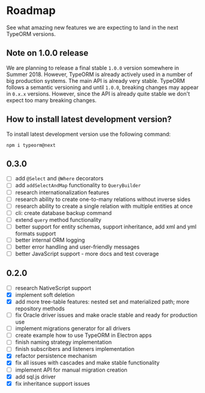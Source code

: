 # Roadmap

See what amazing new features we are expecting to land in the next TypeORM versions.

## Note on 1.0.0 release

We are planning to release a final stable `1.0.0` version somewhere in Summer 2018.
However, TypeORM is already actively used in a number of big production systems.
The main API is already very stable.
TypeORM follows a semantic versioning and until `1.0.0`, breaking changes may appear in `0.x.x` versions.
However, since the API is already quite stable we don't expect too many breaking changes.

## How to install latest development version?

To install latest development version use the following command:

```
npm i typeorm@next
```

## 0.3.0

- [ ] add `@Select` and `@Where` decorators
- [ ] add `addSelectAndMap` functionality to `QueryBuilder`
- [ ] research internationalization features
- [ ] research ability to create one-to-many relations without inverse sides
- [ ] research ability to create a single relation with multiple entities at once
- [ ] cli: create database backup command
- [ ] extend `query` method functionality
- [ ] better support for entity schemas, support inheritance, add xml and yml formats support
- [ ] better internal ORM logging
- [ ] better error handling and user-friendly messages
- [ ] better JavaScript support - more docs and test coverage

## 0.2.0

- [ ] research NativeScript support
- [x] implement soft deletion
- [x] add more tree-table features: nested set and materialized path; more repository methods
- [ ] fix Oracle driver issues and make oracle stable and ready for production use
- [ ] implement migrations generator for all drivers
- [ ] create example how to use TypeORM in Electron apps
- [ ] finish naming strategy implementation
- [ ] finish subscribers and listeners implementation
- [x] refactor persistence mechanism
- [x] fix all issues with cascades and make stable functionality
- [ ] implement API for manual migration creation
- [x] add sql.js driver
- [x] fix inheritance support issues
